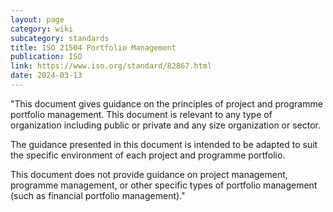 ```yaml
---
layout: page
category: wiki
subcategory: standards
title: ISO 21504 Portfolio Management
publication: ISO
link: https://www.iso.org/standard/82867.html
date: 2024-03-13
---
```


"This document gives guidance on the principles of project and programme portfolio management. This document is relevant to any type of organization including public or private and any size organization or sector.

The guidance presented in this document is intended to be adapted to suit the specific environment of each project and programme portfolio.

This document does not provide guidance on project management, programme management, or other specific types of portfolio management (such as financial portfolio management)."
